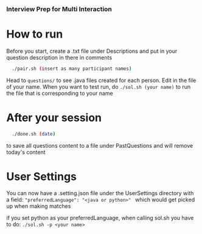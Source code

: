### Interview Prep for Multi Interaction

# How to run

Before you start, create a <your name>.txt file under Descriptions and put in your question description in there in comments

```bash
  ./pair.sh (insert as many participant names)
```
Head to `questions/` to see .java files created for each person. Edit in the file of your name. When you want to test run, do `./sol.sh (your name)` to run the file that is corresponding to your name

# After your session

```bash
  ./done.sh (date)
```
to save all questions content to a file under PastQuestions and will remove today's content


# User Settings

You can now have a <your name>.setting.json file under the UserSettings directory with a field: `"preferredLanguage": "<java or python>" `
which would get picked up when making matches

if you set python as your preferredLanguage, when calling sol.sh you have to do: `./sol.sh -p <your name> `